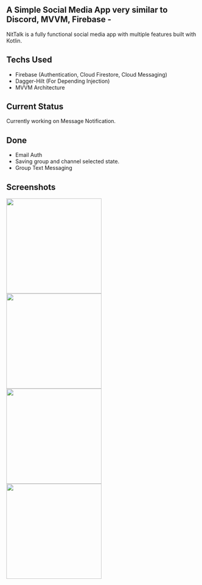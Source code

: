 ## A Simple Social Media App very similar to Discord, MVVM, Firebase -
NitTalk is a fully functional social media app with multiple features built with Kotlin.

## Techs Used
- Firebase (Authentication, Cloud Firestore, Cloud Messaging)
- Dagger-Hilt (For Depending Injection)
- MVVM Architecture


## Current Status
Currently working on Message Notification.

## Done
- Email Auth
- Saving group and channel selected state.
- Group Text Messaging

## Screenshots
<img src="https://user-images.githubusercontent.com/65807152/124163947-cabd2680-dabd-11eb-8eaf-0210bb6456e3.jpg" width=250 align=left>
<img src="https://user-images.githubusercontent.com/65807152/124163951-cc86ea00-dabd-11eb-86bb-b6ae2b4f32a1.jpg" width=250 align=left>
<img src="https://user-images.githubusercontent.com/65807152/124163953-cd1f8080-dabd-11eb-9f73-3a4570f2429f.jpg" width=250 align=left>
<img src="https://user-images.githubusercontent.com/65807152/124163954-ce50ad80-dabd-11eb-9ee3-4da91729fb81.jpg" width=250 align=left>
